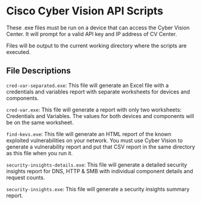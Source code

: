 # Cisco Cyber Vision API Scripts

These .exe files must be run on a device that can access the Cyber Vision Center.  It will prompt for a valid API key and IP address of CV Center.

Files will be output to the current working directory where the scripts are executed.

## File Descriptions

```cred-var-separated.exe```: This file will generate an Excel file with a credentials and variables report with separate worksheets for devices and components.

```cred-var.exe```: This file will generate a report with only two worksheets: Credentials and Variables. The values for both devices and components will be on the same worksheet.

```find-kevs.exe```: This file will generate an HTML report of the known exploited vulnerabilities on your network. You must use Cyber Vision to generate a vulnerability report and put that CSV report in the same directory as this file when you run it.

```security-insights-details.exe```: This file will generate a detailed security insights report for DNS, HTTP & SMB with individual component details and request counts.

```security-insights.exe```: This file will generate a security insights summary report.
